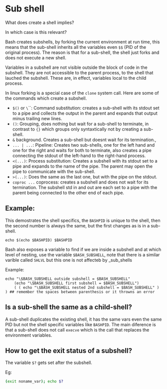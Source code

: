 # Sub shell

What does create a shell implies?

In which case is this relevant?

Bash creates subshells, by forking the current environment at run time, this means
that the sub-shell inherits all the variables even `$$` (PID of the original
process). The reason is that for a sub-shell, the shell just forks and does not
execute a new shell.

Variables in a subshell are not visible outside the block of code in the
subshell. They are not accessible to the parent process, to the shell that
lauched the subshell. These are, in effect, variables local to the child
process.

In linux forking is a special case of the `clone` system call.
Here are some of the commands which create a subshell.
* `$()` or `\`\``: Command substitution: creates a sub-shell with its stdout
     set to a pipe and collects the output in the parent and expands that 
     output minus trailing new lines.
* `()`: Grouping, does nothing but wait for a sub-shell to terminate, in 
       contrast to `{}` which groups only syntaxtically not by creating a 
       sub-shell.
* `&` background. Creates a sub-shell but doesnt wait for its termination.,
* `... | ...`: Pipeline: Creates two sub-shells, one for the left hand and
    one for the right and waits for both to terminate, also creates a pipe
    connecting the stdout of the left-hand to the right-hand process.
* `<(...)`: Process substitution: Creates a subshell with its stdout set to a 
    pipe and expands to the name of the pipe. The parent may open the pipe to 
    communicate with the sub-shell.
* `>(...)`: Does the same as the last one, but with the pipe on the stdout.
* `coproc ...` coprocess: creates a subshell and does not wait for its 
    termination. The subshell std in and out are each set to a pipe with the
    parent being connected to the other end of each pipe.




## Example:
This demostrates the shell specifics, the `BASHPID` is unique to the shell,
then the second number is always the same, but the first changes as is in a
sub-shell.
```
echo $(echo $BASHPID) $BASHPID
```

Bash also exposes a variable to find if we are inside a subshell and at which
level of nesting, use the variable `$BASH_SUBSHELL`, note that there is a
similar varible called `SHLVL` but this one is not affecteb by _sub_shells

Example:
```
echo "\$BASH_SUBSHELL outside subshell = $BASH_SUBSHELL"
    (echo "\$BASH_SUBSHELL first subshell = $BASH_SUBSHELL")
    ( ( echo "\$BASH_SUBSHELL nested 2nd subshell = $BASH_SUBSHELL" ) ) ## remember the spaces between parenthesis or it throwns an error
```


## Is a sub-shell the same as a child-shell?

A sub-shell duplicates the existing shell, it has the same vars even the same PID
but not the shell specific variables like `BASHPID`. 
The main diference is that a sub-shell does not call `execve` which is the call
that replaces the environment variables.


## How to get the exit status of a subshell?

The variable `$?` gets set after the subshell.

Eg:
```sh
(exit noname_var); echo $?
```
